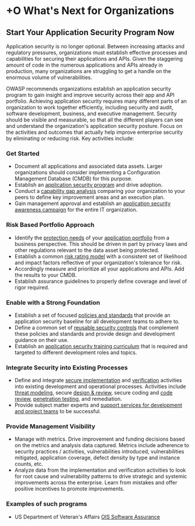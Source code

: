 # +O What's Next for Organizations

## Start Your Application Security Program Now

Application security is no longer optional. Between increasing attacks and regulatory pressures, organizations must establish effective processes and capabilities for securing their applications and APIs. Given the staggering amount of code in the numerous applications and APIs already in production, many organizations are struggling to get a handle on the enormous volume of vulnerabilities.

OWASP recommends organizations establish an application security program to gain insight and improve security across their app and API portfolio. Achieving application security requires many different parts of an organization to work together efficiently, including security and audit, software development, business, and executive management. Security should be visible and measurable, so that all the different players can see and understand the organization's application security posture. Focus on the activities and outcomes that actually help improve enterprise security by eliminating or reducing risk. Key activities include:

### Get Started

* Document all applications and associated data assets. Larger organizations should consider implementing a Configuration Management Database (CMDB) for this purpose.
* Establish an [application security program](https://www.owasp.org/index.php/SAMM_-_Strategy_&_Metrics_-_1) and drive adoption.
* Conduct a [capability gap analysis](https://www.owasp.org/index.php/SAMM_-_Strategy_&_Metrics_-_3) comparing your organization to your peers to define key improvement areas and an execution plan.
* Gain management approval and establish an [application security awareness campaign](https://www.owasp.org/index.php/SAMM_-_Education_&_Guidance_-_1) for the entire IT organization.

### Risk Based Portfolio Approach

* Identify the [protection needs](https://www.owasp.org/index.php/SAMM_-_Strategy_&_Metrics_-_2) of your [application portfolio](https://www.owasp.org/index.php/SAMM_-_Strategy_&_Metrics_-_2) from a business perspective. This should be driven in part by privacy laws and other regulations relevant to the data asset being protected.
* Establish a common [risk rating model](https://www.owasp.org/index.php/OWASP_Risk_Rating_Methodology) with a consistent set of likelihood and impact factors reflective of your organization's tolerance for risk.
* Accordingly measure and prioritize all your applications and APIs. Add the results to your CMDB.
* Establish assurance guidelines to properly define coverage and level of rigor required.

### Enable with a Strong Foundation

* Establish a set of focused [policies and standards](https://www.owasp.org/index.php/SAMM_-_Policy_&_Compliance_-_2) that provide an application security baseline for all development teams to adhere to.
* Define a common set of [reusable security controls](https://www.owasp.org/index.php/OWASP_Security_Knowledge_Framework) that complement these policies and standards and provide design and development guidance on their use.
* Establish an [application security training curriculum](https://www.owasp.org/index.php/SAMM_-_Education_&_Guidance_-_2) that is required and targeted to different development roles and topics.


### Integrate Security into Existing Processes

*  Define and integrate [secure implementation](https://www.owasp.org/index.php/SAMM_-_Construction) and [verification](https://www.owasp.org/index.php/SAMM_-_Verification) activities into existing development and operational processes. Activities include [threat modeling](https://www.owasp.org/index.php/SAMM_-_Threat_Assessment_-_1), secure [design & review](https://www.owasp.org/index.php/SAMM_-_Design_Review_-_1), secure coding and [code review](https://www.owasp.org/index.php/SAMM_-_Code_Review_-_1), [penetration testing](https://www.owasp.org/index.php/SAMM_-_Security_Testing_-_1), and remediation.
* Provide subject matter experts and [support services for development and project teams](https://www.owasp.org/index.php/SAMM_-_Education_&_Guidance_-_3) to be successful.

### Provide Management Visibility

*  Manage with metrics. Drive improvement and funding decisions based on the metrics and analysis data captured. Metrics include adherence to security practices / activities, vulnerabilities introduced, vulnerabilities mitigated, application coverage, defect density by type and instance counts, etc.
* Analyze data from the implementation and verification activities to look for root cause and vulnerability patterns to drive strategic and systemic improvements across the enterprise. Learn from mistakes and offer positive incentives to promote improvements.

### Examples of such programs

* US Department of Veteran's Affairs [OIS Software Assurance](https://wiki.mobilehealth.va.gov/display/OISSWA/OIS+Software+Assurance)
